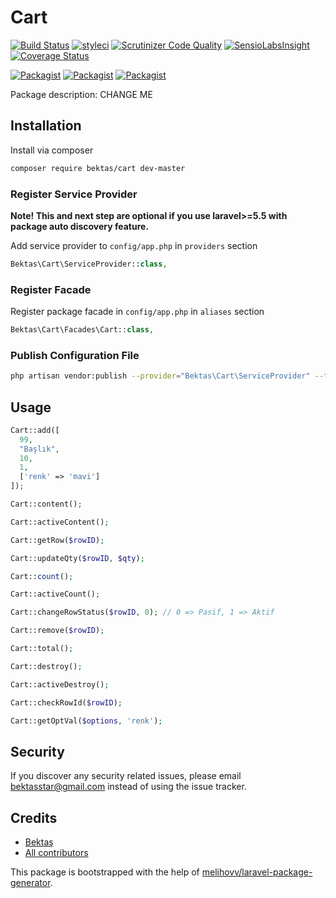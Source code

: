 # Cart

[![Build Status](https://travis-ci.org/bektas/cart.svg?branch=master)](https://travis-ci.org/bektas/cart)
[![styleci](https://styleci.io/repos/CHANGEME/shield)](https://styleci.io/repos/CHANGEME)
[![Scrutinizer Code Quality](https://scrutinizer-ci.com/g/bektas/cart/badges/quality-score.png?b=master)](https://scrutinizer-ci.com/g/bektas/cart/?branch=master)
[![SensioLabsInsight](https://insight.sensiolabs.com/projects/CHANGEME/mini.png)](https://insight.sensiolabs.com/projects/CHANGEME)
[![Coverage Status](https://coveralls.io/repos/github/bektas/cart/badge.svg?branch=master)](https://coveralls.io/github/bektas/cart?branch=master)

[![Packagist](https://img.shields.io/packagist/v/bektas/cart.svg)](https://packagist.org/packages/bektas/cart)
[![Packagist](https://poser.pugx.org/bektas/cart/d/total.svg)](https://packagist.org/packages/bektas/cart)
[![Packagist](https://img.shields.io/packagist/l/bektas/cart.svg)](https://packagist.org/packages/bektas/cart)

Package description: CHANGE ME

## Installation

Install via composer
```bash
composer require bektas/cart dev-master
```

### Register Service Provider

**Note! This and next step are optional if you use laravel>=5.5 with package
auto discovery feature.**

Add service provider to `config/app.php` in `providers` section
```php
Bektas\Cart\ServiceProvider::class,
```

### Register Facade

Register package facade in `config/app.php` in `aliases` section
```php
Bektas\Cart\Facades\Cart::class,
```

### Publish Configuration File

```bash
php artisan vendor:publish --provider="Bektas\Cart\ServiceProvider" --tag="config"
```

## Usage
```php
Cart::add([
  99,
  "Başlık",
  10,
  1,
  ['renk' => 'mavi']
]);

Cart::content();

Cart::activeContent();

Cart::getRow($rowID);

Cart::updateQty($rowID, $qty);

Cart::count();

Cart::activeCount();

Cart::changeRowStatus($rowID, 0); // 0 => Pasif, 1 => Aktif

Cart::remove($rowID);

Cart::total();

Cart::destroy();

Cart::activeDestroy();

Cart::checkRowId($rowID);

Cart::getOptVal($options, 'renk');
```

## Security

If you discover any security related issues, please email bektasstar@gmail.com
instead of using the issue tracker.

## Credits

- [Bektaş](https://github.com/bektasyildiz/cart)
- [All contributors](https://github.com/bektasyildiz/cart/graphs/contributors)

This package is bootstrapped with the help of
[melihovv/laravel-package-generator](https://github.com/melihovv/laravel-package-generator).
